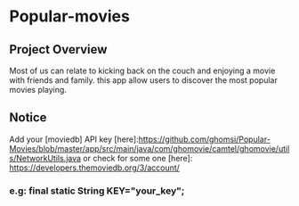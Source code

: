 # Popular-movies

## Project Overview
Most of us can relate to kicking back on the couch and enjoying a movie with friends and family. this app allow users to discover the most popular movies playing. 

## Notice
Add your [moviedb] API key [here]:https://github.com/ghomsi/Popular-Movies/blob/master/app/src/main/java/com/ghomovie/camtel/ghomovie/utils/NetworkUtils.java or check for some one [here]: https://developers.themoviedb.org/3/account/

### e.g: final static String KEY="your_key";
